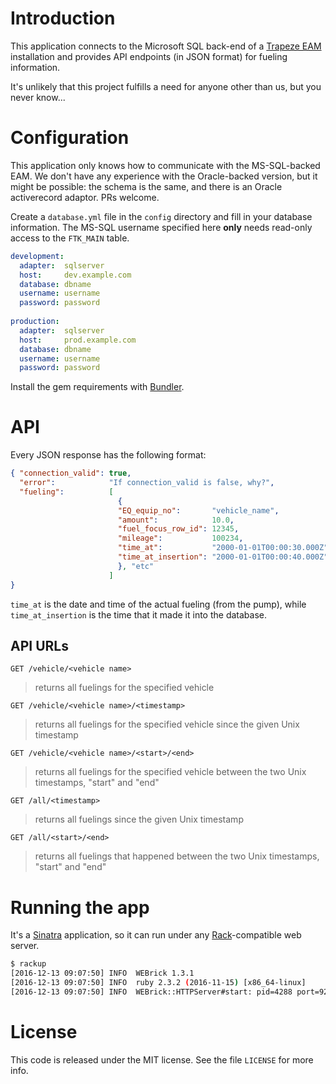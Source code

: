 Introduction
============
This application connects to the Microsoft SQL back-end of a [Trapeze EAM][1]
installation and provides API endpoints (in JSON format) for fueling
information.

It's unlikely that this project fulfills a need for anyone other than us, but
you never know...

Configuration
=============
This application only knows how to communicate with the MS-SQL-backed EAM.
We don't have any experience with the Oracle-backed version, but it might be
possible: the schema is the same, and there is an Oracle activerecord
adaptor. PRs welcome.

Create a `database.yml` file in the `config` directory and fill in your
database information.  The MS-SQL username specified here **only** needs
read-only access to the `FTK_MAIN` table.

```yaml
development:
  adapter:  sqlserver
  host:     dev.example.com
  database: dbname
  username: username
  password: password
  
production:
  adapter:  sqlserver
  host:     prod.example.com
  database: dbname
  username: username
  password: password
```

Install the gem requirements with [Bundler][2].

API
===
Every JSON response has the following format:

```json
{ "connection_valid": true,
  "error":            "If connection_valid is false, why?",
  "fueling":          [
                        {
                        "EQ_equip_no":       "vehicle_name",
                        "amount":            10.0,
                        "fuel_focus_row_id": 12345,
                        "mileage":           100234,
                        "time_at":           "2000-01-01T00:00:30.000Z",
                        "time_at_insertion": "2000-01-01T00:00:40.000Z"
                        }, "etc"
                      ]
}
```

`time_at` is the date and time of the actual fueling (from the pump), while
`time_at_insertion` is the time that it made it into the database.

API URLs
--------
`GET /vehicle/<vehicle name>`
> returns all fuelings for the specified vehicle

`GET /vehicle/<vehicle name>/<timestamp>`
> returns all fuelings for the specified vehicle since the given Unix
> timestamp

`GET /vehicle/<vehicle name>/<start>/<end>`
> returns all fuelings for the specified vehicle between the two Unix
> timestamps, "start" and "end"

`GET /all/<timestamp>`
> returns all fuelings since the given Unix timestamp

`GET /all/<start>/<end>`
> returns all fuelings that happened between the two Unix timestamps, "start"
> and "end"

Running the app
===============
It's a [Sinatra][3] application, so it can run under any [Rack][4]-compatible
web server.

```bash
$ rackup
[2016-12-13 09:07:50] INFO  WEBrick 1.3.1
[2016-12-13 09:07:50] INFO  ruby 2.3.2 (2016-11-15) [x86_64-linux]
[2016-12-13 09:07:50] INFO  WEBrick::HTTPServer#start: pid=4288 port=9292
```

License
=======
This code is released under the MIT license.  See the file `LICENSE` for more
info.

[1]: http://www.trapezegroup.com/enterprise-asset-management
[2]: http://bundler.io/
[3]: http://www.sinatrarb.com/
[4]: http://rack.github.io/
